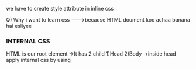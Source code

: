 we have to create style attribute in inline css

Q) Why i want to learn css --->because HTML doument koo achaa banana hai esliyee 



### INTERNAL CSS 
HTML is our root element
->It has 2 child  1)Head 2)Body
->inside head apply internal css by using <style><style/> tag

### inline css we have used style attribute whereas in 
#### internal css we will apply inside style tag



#### EXTERNAL CSS 

->firstly you have to create one file (whatever name you want  you can :))
->extension of the same file should be .css


### WHY TO SWITCH TO EXTERNAL CSS 
->because it increases code readdibility 


------------------------------------------------------------------------------------------------------------------------------------------------------------------------------------------------------------------------
bgc short form of backgroundcolor 

Selector 

1) Tag Selector  eg: h1

2) Class Selector 

3) Id Selctor

class  can be multiple but id will be unique 

4) psedo class (: is the psedo)
ul li:nth-child(4){
    background-color: red;
}




